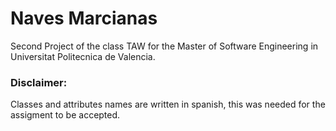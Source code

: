 Naves Marcianas
=========

Second Project of the class TAW for the Master of Software Engineering in Universitat Politecnica de Valencia.

### Disclaimer:

Classes and attributes names are written in spanish, this was needed for the assigment to be accepted.